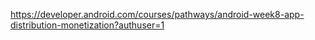 https://developer.android.com/courses/pathways/android-week8-app-distribution-monetization?authuser=1
